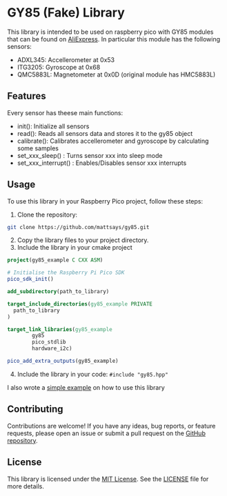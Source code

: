 # GY85 (Fake) Library

This library is intended to be used on raspberry pico with GY85 modules that can be found on [AliExpress](https://www.aliexpress.com/item/1005005777422028.html).
In particular this module has the following sensors:
- ADXL345: Accellerometer at 0x53
- ITG3205: Gyroscope at 0x68
- QMC5883L: Magnetometer at 0x0D (original module has HMC5883L)

## Features

Every sensor has theese main functions:
- init(): Initialize all sensors
- read(): Reads all sensors data and stores it to the gy85 object
- calibrate(): Calibrates accellerometer and gyroscope by calculating some samples
- set_xxx_sleep() : Turns sensor xxx into sleep mode 
- set_xxx_interrupt() : Enables/Disables sensor xxx interrupts


## Usage

To use this library in your Raspberry Pico project, follow these steps:

1. Clone the repository: 
```bash 
git clone https://github.com/mattsays/gy85.git
```
2. Copy the library files to your project directory.
3. Include the library in your cmake project
```cmake
project(gy85_example C CXX ASM)

# Initialise the Raspberry Pi Pico SDK
pico_sdk_init()

add_subdirectory(path_to_library)

target_include_directories(gy85_example PRIVATE
  path_to_library
)

target_link_libraries(gy85_example
        gy85
        pico_stdlib
        hardware_i2c)

pico_add_extra_outputs(gy85_example)
```
4. Include the library in your code: `#include "gy85.hpp"`

I also wrote a [simple example](https://github.com/mattsays/gy85/blob/main/gy85_example.cpp) on how to use this library

## Contributing

Contributions are welcome! If you have any ideas, bug reports, or feature requests, please open an issue or submit a pull request on the [GitHub repository](https://github.com/mattsays/gy85/pulls).

## License

This library is licensed under the [MIT License](https://opensource.org/licenses/MIT). See the [LICENSE](https://github.com/mattsays/gy85/blob/main/LICENSE) file for more details.
